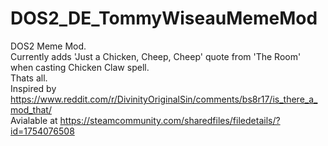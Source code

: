 # DOS2_DE_TommyWiseauMemeMod
DOS2 Meme Mod.  
Currently adds 'Just a Chicken, Cheep, Cheep' quote from 'The Room' when casting Chicken Claw spell.  
Thats all.  
Inspired by https://www.reddit.com/r/DivinityOriginalSin/comments/bs8r17/is_there_a_mod_that/  
Avialable at https://steamcommunity.com/sharedfiles/filedetails/?id=1754076508
